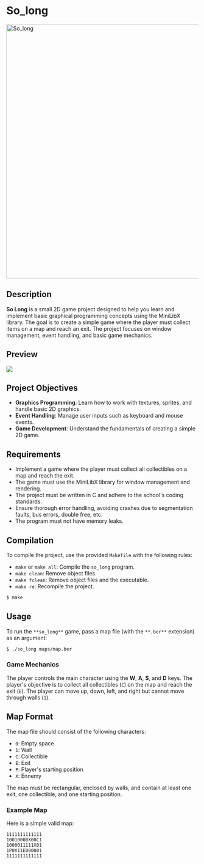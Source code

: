 # So_long

<img width="665" alt="So_long" src="https://github.com/user-attachments/assets/80ed3aec-0eac-4171-b20e-14f41790333d">

## Description

**So Long** is a small 2D game project designed to help you learn and implement basic graphical programming concepts using the MiniLibX library. The goal is to create a simple game where the player must collect items on a map and reach an exit. The project focuses on window management, event handling, and basic game mechanics.

## Preview

![](https://github.com/vicire1/So_long/blob/master/so_long.gif)

## Project Objectives

- **Graphics Programming**: Learn how to work with textures, sprites, and handle basic 2D graphics.
- **Event Handling**: Manage user inputs such as keyboard and mouse events.
- **Game Development**: Understand the fundamentals of creating a simple 2D game.

## Requirements

- Implement a game where the player must collect all collectibles on a map and reach the exit.
- The game must use the MiniLibX library for window management and rendering.
- The project must be written in C and adhere to the school's coding standards.
- Ensure thorough error handling, avoiding crashes due to segmentation faults, bus errors, double free, etc.
- The program must not have memory leaks.

## Compilation

To compile the project, use the provided `Makefile` with the following rules:

- `make` or `make all`: Compile the `so_long` program.
- `make clean`: Remove object files.
- `make fclean`: Remove object files and the executable.
- `make re`: Recompile the project.

```bash
$ make
```

## Usage
To run the `**so_long**` game, pass a map file (with the `**.ber**` extension) as an argument:

```bash
$ ./so_long maps/map.ber
```

### Game Mechanics
The player controls the main character using the **W**, **A**, **S**, and **D** keys.
The player's objective is to collect all collectibles (`C`) on the map and reach the exit (`E`).
The player can move up, down, left, and right but cannot move through walls (`1`).

## Map Format

The map file should consist of the following characters:
- `0`: Empty space
- `1`: Wall
- `C`: Collectible
- `E`: Exit
- `P`: Player's starting position
- `X`: Ennemy
  
The map must be rectangular, enclosed by walls, and contain at least one exit, one collectible, and one starting position.

### Example Map

Here is a simple valid map:

```
1111111111111
10010000X00C1
1000011111X01
1P0X11E000001
1111111111111
```
